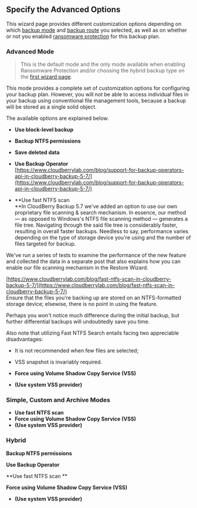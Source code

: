## Specify the Advanced Options

This wizard page provides different customization options depending on which [backup mode](/concepts/backup-wizard/backup-filesfolders/shared-select-the-backup-mode.md) and [backup route](/concepts/backup-wizard/backup-filesfolders/welcome.md) you selected, as well as on whether or not you enabled [ransomware protection](/concepts/backup-wizard/backup-filesfolders/welcome.md) for this backup plan.

### Advanced Mode

> This is the default mode and the only mode available when enabling Ransomware Protection and/or choosing the hybrid backup type on the [first wizard page](/concepts/backup-wizard/backup-filesfolders/welcome.md).

This mode provides a complete set of customization options for configuring your backup plan. However, you will not be able to access individual files in your backup using conventional file management tools, because a backup will be stored as a single solid object.

The available options are explained below.

* **Use block-level backup**

* **Backup NTFS permissions**
* **Save deleted data**
* **Use Backup Operator**  
  [https://www.cloudberrylab.com/blog/support-for-backup-operators-api-in-cloudberry-backup-5-7/](https://www.cloudberrylab.com/blog/support-for-backup-operators-api-in-cloudberry-backup-5-7/)

* **Use fast NTFS scan              
  **In CloudBerry Backup 5.7 we've added an option to use our own proprietary file scanning & search mechanism. In essence, our method — as opposed to Windows's NTFS file scanning method — generates a file tree. Navigating through the said file tree is considerably faster, resulting in overall faster backups. Needless to say, performance varies depending on the type of storage device you're using and the number of files targeted for backup.

We've run a series of tests to examine the performance of the new feature and collected the data in a separate post that also explains how you can enable our file scanning mechanism in the Restore Wizard.

[https://www.cloudberrylab.com/blog/fast-ntfs-scan-in-cloudberry-backup-5-7/](https://www.cloudberrylab.com/blog/fast-ntfs-scan-in-cloudberry-backup-5-7/)  
  Ensure that the files you're backing up are stored on an NTFS-formatted storage device; elsewise, there is no point in using the feature.

Perhaps you won't notice much difference during the initial backup, but further differential backups will undoubtedly save you time.

Also note that utilizing Fast NTFS Search entails facing two appreciable disadvantages:

* It is not recommended when few files are selected;
* VSS snapshot is invariably required.

* **Force using Volume Shadow Copy Service \(VSS\)**

* **\(Use system VSS provider\)**

### Simple, Custom and Archive Modes

* **Use fast NTFS scan**
* **Force using Volume Shadow Copy Service \(VSS\)**
* **\(Use system VSS provider\)**

### Hybrid

**Backup NTFS permissions**

**Use Backup Operator**

**Use fast NTFS scan      **

**Force using Volume Shadow Copy Service \(VSS\)**

* **\(Use system VSS provider\)**



